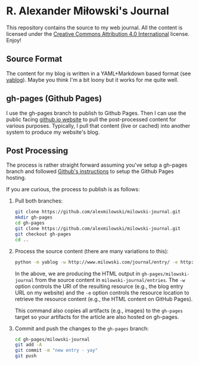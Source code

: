 # R. Alexander Miłowski's Journal

This repository contains the source to my web journal.  All the content is licensed under the [Creative Commons Attribution 4.0 International](https://creativecommons.org/licenses/by/4.0/) license. Enjoy!

## Source Format

The content for my blog is written in a YAML+Markdown based format (see [yablog](https://github.com/alexmilowski/yablog)). Maybe you think I'm a bit loony but it works for me quite well.

## gh-pages (Github Pages)

I use the gh-pages branch to publish to Github Pages. Then I can use the public
facing [github.io website](http://alexmilowski.github.io/milowski-journal) to
pull the post-processed content for various purposes. Typically, I pull that
content (live or cached) into another system to produce my website's blog.

## Post Processing

The process is rather straight forward assuming you've setup a gh-pages branch
and followed [Github's instructions](https://pages.github.com) to setup the
Github Pages hosting.

If you are curious, the process to publish is as follows:

1. Pull both branches:

   ```bash
   git clone https://github.com/alexmilowski/milowski-journal.git
   mkdir gh-pages
   cd gh-pages
   git clone https://github.com/alexmilowski/milowski-journal.git
   git checkout gh-pages
   cd ..
   ```

1. Process the source content (there are many variations to this):

   ```bash
   python -m yablog -w http://www.milowski.com/journal/entry/ -e http://alexmilowski.github.io/milowski-journal/ -o gh-pages/milowski-journal milowski-journal/entries --html
   ```

   In the above, we are producing the HTML output in `gh-pages/milowski-journal`
   from the source content in `milowski-journal/entries`. The `-w` option
   controls the URI of the resulting resource (e.g., the blog entry URL on my
   website) and the `-e` option controls the resource location to retrieve
   the resource content (e.g., the HTML content on GitHub Pages).

   This command also copies all artifacts (e.g., images) to the `gh-pages`
   target so your artifacts for the article are also hosted on gh-pages.

1. Commit and push the changes to the `gh-pages` branch:

   ```bash
   cd gh-pages/milowski-journal
   git add -A
   git commit -m "new entry - yay"
   git push
   ```
